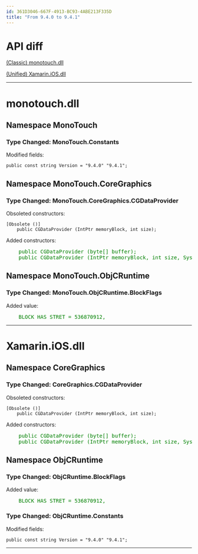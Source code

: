 ```yaml
---
id: 361D3046-667F-4913-BC93-4ABE213F335D
title: "From 9.4.0 to 9.4.1"
---
```


# API diff

 [(Classic) monotouch.dll](#compat/monotouch)

   


 [(Unified) Xamarin.iOS.dll](#reference/Xamarin.iOS)

   


   


 <hr>

<h1 id='compat/monotouch'>monotouch.dll</h1>

## Namespace MonoTouch

### Type Changed: MonoTouch.Constants

Modified fields:

```
public const string Version = "9.4.0" "9.4.1";
```

## Namespace MonoTouch.CoreGraphics

### Type Changed: MonoTouch.CoreGraphics.CGDataProvider

Obsoleted constructors:

```
[Obsolete ()]
	public CGDataProvider (IntPtr memoryBlock, int size);
```

Added constructors:

<pre style='color: green'>
	public CGDataProvider (byte[] buffer);
	public CGDataProvider (IntPtr memoryBlock, int size, System.Action&lt;IntPtr&gt; releaseMemoryBlockCallback);
</pre>

## Namespace MonoTouch.ObjCRuntime

### Type Changed: MonoTouch.ObjCRuntime.BlockFlags

Added value:

<pre style='color: green'>
	BLOCK_HAS_STRET = 536870912,
</pre>

   


 <hr>

<h1 id='reference/Xamarin.iOS'>Xamarin.iOS.dll</h1>

## Namespace CoreGraphics

### Type Changed: CoreGraphics.CGDataProvider

Obsoleted constructors:

```
[Obsolete ()]
	public CGDataProvider (IntPtr memoryBlock, int size);
```

Added constructors:

<pre style='color: green'>
	public CGDataProvider (byte[] buffer);
	public CGDataProvider (IntPtr memoryBlock, int size, System.Action&lt;IntPtr&gt; releaseMemoryBlockCallback);
</pre>

## Namespace ObjCRuntime

### Type Changed: ObjCRuntime.BlockFlags

Added value:

<pre style='color: green'>
	BLOCK_HAS_STRET = 536870912,
</pre>

### Type Changed: ObjCRuntime.Constants

Modified fields:

```
public const string Version = "9.4.0" "9.4.1";
```

   


 <hr>
